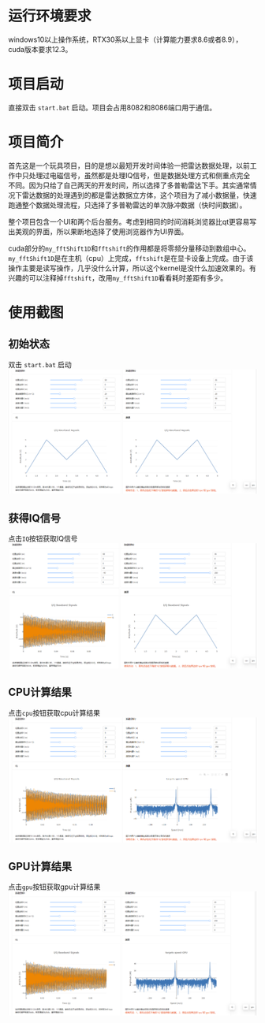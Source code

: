 

# 运行环境要求
windows10以上操作系统，RTX30系以上显卡（计算能力要求8.6或者8.9），cuda版本要求12.3。
# 项目启动
直接双击 `start.bat` 启动。项目会占用8082和8086端口用于通信。
# 项目简介
首先这是一个玩具项目，目的是想以最短开发时间体验一把雷达数据处理，以前工作中只处理过电磁信号，虽然都是处理IQ信号，但是数据处理方式和侧重点完全不同。因为只给了自己两天的开发时间，所以选择了多普勒雷达下手。其实通常情况下雷达数据的处理遇到的都是雷达数据立方体，这个项目为了减小数据量，快速跑通整个数据处理流程，只选择了多普勒雷达的单次脉冲数据（快时间数据）。

整个项目包含一个UI和两个后台服务。考虑到相同的时间消耗浏览器比qt更容易写出美观的界面，所以果断地选择了使用浏览器作为UI界面。  

cuda部分的`my_fftShift1D`和`fftshift`的作用都是将零频分量移动到数组中心。`my_fftShift1D`是在主机（cpu）上完成，`fftshift`是在显卡设备上完成。由于该操作主要是读写操作，几乎没什么计算，所以这个kernel是没什么加速效果的。有兴趣的可以注释掉`fftshift`，改用`my_fftShift1D`看看耗时差距有多少。

# 使用截图
## 初始状态
双击 `start.bat` 启动  
![初始界面](./pic/初始界面_025256.png)  
## 获得IQ信号
点击`IQ`按钮获取IQ信号  
![获得IQ](./pic/获得IQ_025341.png)  
## CPU计算结果
点击`cpu`按钮获取cpu计算结果  
![cpu计算](./pic/cpu计算_025406.png)  
## GPU计算结果
点击`gpu`按钮获取gpu计算结果  
![GPU计算](./pic/GPU计算_025446.png)  
